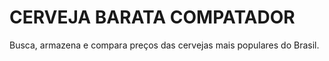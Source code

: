 # CERVEJA BARATA COMPATADOR

Busca, armazena e compara preços das cervejas mais populares do Brasil.